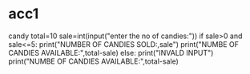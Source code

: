 # acc1
candy
total=10
sale=int(input("enter the no of candies:"))
if sale>0 and sale<=5:
    print("NUMBER OF CANDIES SOLD:,sale")
    print("NUMBE OF CANDIES AVAILABLE:",total-sale)
else:
    print("INVALD INPUT") 
    print("NUMBE OF CANDIES AVAILABLE:",total-sale)

